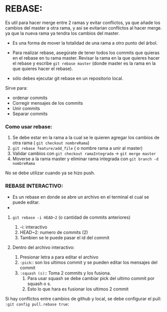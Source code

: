 # REBASE: 
Es util para hacer merge entre 2 ramas y evitar conflictos, ya que añade los cambios del master a otra rama, y asi se evitarian conflictos al hacer merge. ya que la nueva rama ya tendra los cambios del master.

- Es una forma de mover la totalidad de una rama a otro punto del árbol.

- Para realizar rebase, asegúrate de tener todos los commits que quieras en el rebase en tu rama master. Revisar la rama en la que quieres hacer el rebase y escribe ```git rebase master``` (donde master es la rama en la que quieres hacer el rebase).
  
- sólo debes ejecutar git rebase en un repositorio local.

Sirve para:
- ordenar commits
- Corregir mensajes de los commits
- Unir commits
- Separar commits
  
### Como usar rebase:
1. Se debe estar en la rama a la cual se le quieren agregar los cambios de otra rama ( ```git checkout nombreRama```)
2. ```git rebase feature/add_file``` ( o nombre rama a unir al master)
3. Validar cambios con ```git checkout ramaIntegrada``` -> ```git merge master```
4. Moverse a la rama master y eliminar rama integrada con ```git branch -d nombreRama```

No se debe utilizar cuando ya se hizo push.

### REBASE INTERACTIVO:
- Es un rebase en donde se abre un archivo en el terminal el cual se puede editar.
- 
 1. ```git rebase -i HEAD~2``` (o cantidad de commits anteriores)
    1. -i: interactivo
    2. HEAD~2: numero de commits (2)
    3. Tambien se le puede pasar el id del commit


 2. Dentro del archivo interactivo:
    1. Presionar letra a para editar el archivo
    2. ```:pick```:: son los ultimos commit y se pueden editar los mensajes del commit
    3. ```:squash (s)```:: Toma 2 commits y los fusiona.
       1. Para usar squash se debe cambiar pick del ultimo commit por squash o s.
       2. Esto lo que hara es fusionar los ultimos 2 commit

Si hay conflictos entre cambios de github y local, se debe configurar el pull:
```:git config pull.rebase true```:
